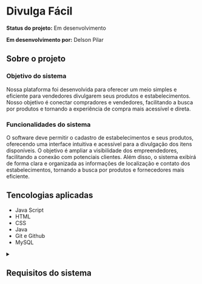 <h1>Divulga Fácil</h1>

<p><b>Status do projeto:</b> Em desenvolvimento</p>
<p><b>Em desenvolvimento por:</b> Delson Pilar</p>


<h2>Sobre o projeto</h2>
<h3>Objetivo do sistema</h3>
<p>Nossa plataforma foi desenvolvida para oferecer um meio simples e eficiente para vendedores divulgarem seus produtos e estabelecimentos. Nosso objetivo é conectar compradores e vendedores, facilitando a busca por produtos e tornando a experiência de compra mais acessível e direta.</p>

<h3>Funcionalidades do sistema</h3>
<p>O software deve permitir o cadastro de estabelecimentos e seus produtos, oferecendo uma interface intuitiva e acessível para a divulgação dos itens disponíveis. O objetivo é ampliar a visibilidade dos empreendedores, facilitando a conexão com potenciais clientes. Além disso, o sistema exibirá de forma clara e organizada as informações de localização e contato dos estabelecimentos, tornando a busca por produtos e fornecedores mais eficiente.</p>

<h2>Tencologias aplicadas</h2>
<ul>
    <li>Java Script</li>
    <li>HTML</li>
    <li>CSS</li>
    <li>Java</li>
    <li>Git e Github</li>
    <li>MySQL</li>
</ul>

<details>
<summary><h2> Requisitos do sistema </h2></summary>
<h3>Requisitos funcionais</h3>
<dl>
    <dt><b>Pesquisa e filtros:</b></dt>
    <dd>O sistema deve permitir que usuários pesquisem produtos e lojas, podendo filtrar por categorias, preço, etc.</dd> 

<dt><b>Autentificação e perfis de usuário:</b></dt>
<dd>O sistema deve permitir login e cadastro de usuários (lojistas e compradores) para permitir interações com os produtos. (adicionar, comentar, etc). </dd> 

<dt><b>Painel do lojista:</b></dt>
<dd>Deve haver uma área para lojistas gerenciarem seus produtos e informações da loja.</dd> 

<dt><b>Sistema de avaliações:</b></dt>
<dd>Os usuários devem poder avaliar os produtos e deixar comentários sobre os mesmos. </dd>
</dl>

<h3>Requisitos não funcionais</h3>
<dl>
<dt><b>Desempenho:</b></dt>
<dd>As páginas devem carregar rapidamente para oferecer uma boa experiência ao usuário.</dd>

<dt><b>Segurança:</b></dt>
<dd>O sistema deve proteger dados sensíveis, como informações de lojistas e usuários.</dd>

<dt><b>Responsividade</b></dt>
<dd>O site deve ser responsivo e adaptar-se corretamente aos principais tamanhos de tela disponíveis no mercado.</dd>
</dl>
</details>
